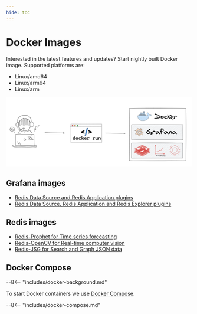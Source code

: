 ```yaml
---
hide: toc
---
```


# Docker Images

Interested in the latest features and updates? Start nightly built Docker image. Supported platforms are:

- Linux/amd64
- Linux/arm64
- Linux/arm

![Nightly built Docker images](../images/development/docker.png)

## Grafana images

- [Redis Data Source and Redis Application plugins](../grafana/#redis-application-plugin)
- [Redis Data Source, Redis Application and Redis Explorer plugins](../grafana/#redis-application-plugin)

## Redis images

- [Redis-Prophet for Time series forecasting](../redis/#redis-prophet-for-time-series-forecasting)
- [Redis-OpenCV for Real-time computer vision](../redis/#redis-opencv-for-real-time-computer-vision)
- [Redis-JSG for Search and Graph JSON data](../redis/#redis-jsg-for-search-and-graph-json-data)

## Docker Compose

--8<-- "includes/docker-background.md"

To start Docker containers we use [Docker Compose](https://docs.docker.com/compose/).

--8<-- "includes/docker-compose.md"
